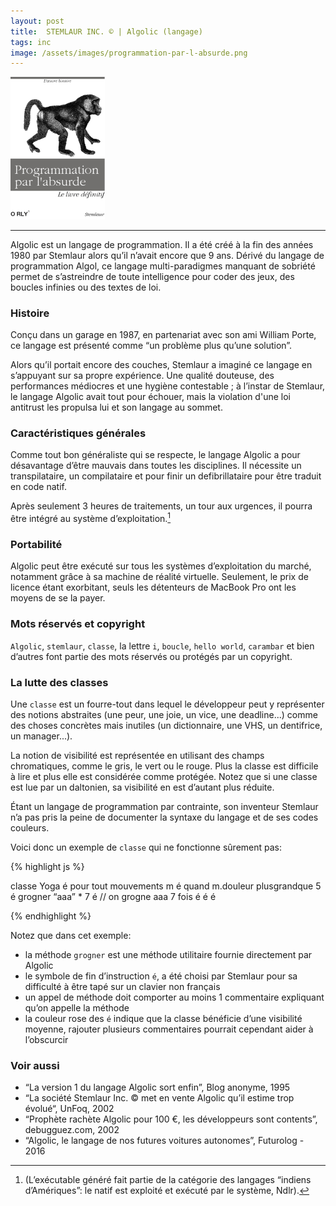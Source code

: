 ```yaml
---
layout: post
title:  STEMLAUR INC. © | Algolic (langage)
tags: inc
image: /assets/images/programmation-par-l-absurde.png
---
```


<img src="/assets/images/programmation-par-l-absurde.png" width="30%" class="center">

---

Algolic est un langage de programmation. Il a été créé à la fin des années 1980 par Stemlaur alors qu’il n’avait encore que 9 ans. Dérivé du langage de programmation Algol, ce langage multi-paradigmes manquant de sobriété permet de s’astreindre de toute intelligence pour coder des jeux, des boucles infinies ou des textes de loi.

<!--more-->

### Histoire

Conçu dans un garage en 1987,  en partenariat avec son ami William Porte, ce langage est présenté comme “un problème plus qu’une solution”. 

Alors qu’il portait encore des couches, Stemlaur a imaginé ce langage en s’appuyant sur sa propre expérience. Une qualité douteuse, des performances médiocres et une hygiène contestable ; à l’instar de Stemlaur, le langage Algolic avait tout pour échouer, mais la violation d'une loi antitrust les propulsa lui et son langage au sommet.

### Caractéristiques générales

Comme tout bon généraliste qui se respecte, le langage Algolic a pour désavantage d’être mauvais dans toutes les disciplines. Il nécessite un transpilataire, un compilataire et pour finir un defibrillataire pour être traduit en code natif. 

Après seulement 3 heures de traitements, un tour aux urgences, il pourra être intégré au système d’exploitation.[^fn-sample_footnote]

### Portabilité

Algolic peut être exécuté sur tous les systèmes d’exploitation du marché, notamment grâce à sa machine de réalité virtuelle. Seulement, le prix de licence étant exorbitant, seuls les détenteurs de MacBook Pro ont les moyens de se la payer. 

### Mots réservés et copyright

`Algolic`, `stemlaur`, `classe`, la lettre `i`, `boucle`, `hello world`, `carambar` et bien d’autres font partie des mots réservés ou protégés par un copyright. 

### La lutte des classes

Une `classe` est un fourre-tout dans lequel le développeur peut y représenter des notions abstraites (une peur, une joie, un vice, une deadline...) comme des choses concrètes mais inutiles (un dictionnaire, une VHS, un dentifrice, un manager...).

La notion de visibilité est représentée en utilisant des champs chromatiques, comme le gris, le vert ou le rouge. Plus la classe est difficile à lire et plus elle est considérée comme protégée. Notez que si une classe est lue par un daltonien, sa visibilité en est d’autant plus réduite.

Étant un langage de programmation par contrainte, son inventeur Stemlaur n’a pas pris la peine de documenter la syntaxe du langage et de ses codes couleurs. 

Voici donc un exemple de `classe` qui ne fonctionne sûrement pas:

{% highlight js %}

classe Yoga é
	pour tout mouvements m é
		quand m.douleur plusgrandque 5 é
		grogner “aaa” * 7 é // on grogne aaa 7 fois
	é
	é
é

{% endhighlight %}

Notez que dans cet exemple:
* la méthode `grogner` est une méthode utilitaire fournie directement par Algolic
* le symbole de fin d’instruction `é`, a été choisi par Stemlaur pour sa difficulté à être tapé sur un clavier non français
* un appel de méthode doit comporter au moins 1 commentaire expliquant qu’on appelle la méthode
* la couleur rose des `é` indique que la classe bénéficie d’une visibilité moyenne, rajouter plusieurs commentaires pourrait cependant aider à l’obscurcir

### Voir aussi

* “La version 1 du langage Algolic sort enfin”, Blog anonyme, 1995
* “La société Stemlaur Inc. © met en vente Algolic qu’il estime trop évolué“, UnFoq, 2002
* “Prophète rachète Algolic pour 100 €, les développeurs sont contents”, debugguez.com, 2002
* “Algolic, le langage de nos futures voitures autonomes”, Futurolog - 2016


[^fn-sample_footnote]: (L’exécutable généré fait partie de la catégorie des langages “indiens d’Amériques”: le natif est exploité et exécuté par le système, Ndlr).